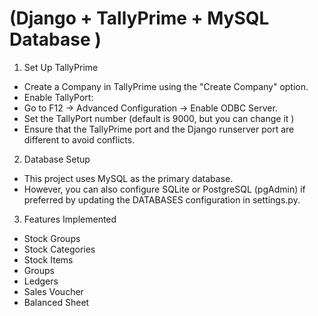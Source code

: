 # (Django + TallyPrime + MySQL Database )

1. Set Up TallyPrime

- Create a Company in TallyPrime using the "Create Company" option.
- Enable TallyPort:
- Go to F12 → Advanced Configuration → Enable ODBC Server.
- Set the TallyPort number (default is 9000, but you can change it )
- Ensure that the TallyPrime port and the Django runserver port are different to avoid conflicts.

2. Database Setup
- This project uses MySQL as the primary database.
- However, you can also configure SQLite or PostgreSQL (pgAdmin) if preferred by updating the DATABASES
configuration in settings.py.

3. Features Implemented
- Stock Groups
- Stock Categories
- Stock Items
- Groups
- Ledgers
- Sales Voucher
- Balanced Sheet
